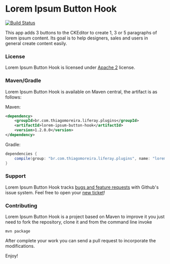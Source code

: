 Lorem Ipsum Button Hook
==========
[![Build Status](https://travis-ci.org/tmoreira2020/liferay-thiagomoreira-plugins.svg?branch=master)](https://travis-ci.org/tmoreira2020/liferay-thiagomoreira-plugins)

This app adds 3 buttons to the CKEditor to create 1, 3 or 5 paragraphs of lorem ipsum content. Its goal is to help designers, sales and users in general create content easily.

### License

Lorem Ipsum Button Hook is licensed under [Apache 2](http://www.apache.org/licenses/LICENSE-2.0) license.

### Maven/Gradle

Lorem Ipsum Button Hook is available on Maven central, the artifact is as follows:

Maven:

```xml
<dependency>
    <groupId>br.com.thiagomoreira.liferay.plugins</groupId>
    <artifactId>lorem-ipsum-button-hook</artifactId>
    <version>1.2.0.0</version>
</dependency>
```
Gradle:

```groovy
dependencies {
    compile(group: "br.com.thiagomoreira.liferay.plugins", name: "lorem-ipsum-button-hook", version: "1.2.0.0");
}
```
### Support
Lorem Ipsum Button Hook tracks [bugs and feature requests](https://github.com/tmoreira2020/liferay-thiagomoreira-plugins/issues) with Github's issue system. Feel free to open your [new ticket](https://github.com/tmoreira2020/liferay-thiagomoreira-plugins/issues/new)!

### Contributing

Lorem Ipsum Button Hook is a project based on Maven to improve it you just need to fork the repository, clone it and from the command line invoke

```shell
mvn package
```
After complete your work you can send a pull request to incorporate the modifications.

Enjoy!